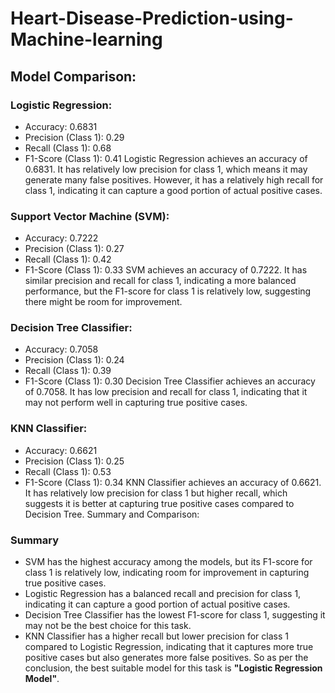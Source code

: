 # Heart-Disease-Prediction-using-Machine-learning

## Model Comparison:

### Logistic Regression:
* Accuracy: 0.6831
* Precision (Class 1): 0.29
* Recall (Class 1): 0.68
* F1-Score (Class 1): 0.41
Logistic Regression achieves an accuracy of 0.6831. It has relatively low precision for class 1, which means it may generate many false positives. However, it has a relatively high recall for class 1, indicating it can capture a good portion of actual positive cases.

### Support Vector Machine (SVM):
* Accuracy: 0.7222
* Precision (Class 1): 0.27
* Recall (Class 1): 0.42
* F1-Score (Class 1): 0.33
SVM achieves an accuracy of 0.7222. It has similar precision and recall for class 1, indicating a more balanced performance, but the F1-score for class 1 is relatively low, suggesting there might be room for improvement.

### Decision Tree Classifier:
* Accuracy: 0.7058
* Precision (Class 1): 0.24
* Recall (Class 1): 0.39
* F1-Score (Class 1): 0.30
Decision Tree Classifier achieves an accuracy of 0.7058. It has low precision and recall for class 1, indicating that it may not perform well in capturing true positive cases.

### KNN Classifier:
* Accuracy: 0.6621
* Precision (Class 1): 0.25
* Recall (Class 1): 0.53
* F1-Score (Class 1): 0.34
KNN Classifier achieves an accuracy of 0.6621. It has relatively low precision for class 1 but higher recall, which suggests it is better at capturing true positive cases compared to Decision Tree.
Summary and Comparison:

### Summary
* SVM has the highest accuracy among the models, but its F1-score for class 1 is relatively low, indicating room for improvement in capturing true positive cases.
* Logistic Regression has a balanced recall and precision for class 1, indicating it can capture a good portion of actual positive cases.
* Decision Tree Classifier has the lowest F1-score for class 1, suggesting it may not be the best choice for this task.
* KNN Classifier has a higher recall but lower precision for class 1 compared to Logistic Regression, indicating that it captures more true positive cases but also generates more false positives.
So as per the conclusion, the best suitable model for this task is **"Logistic Regression Model"**.
